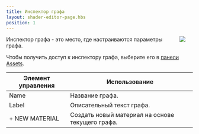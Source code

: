 ```yaml
---
title: Инспектор графа
layout: shader-editor-page.hbs
position: 1
---
```


<img loading="lazy" src="/images/shader-editor/inspector-pane-graph.png" style="float: right; padding: 20px; padding-top: 0px;">

Инспектор графа - это место, где настраиваются параметры графа.

Чтобы получить доступ к инспектору графа, выберите его в [панели Assets][1].

| Элемент управления | Использование |
|---|---|
| Name | Название графа. |
| Label | Описательный текст графа. |
| + NEW MATERIAL | Создать новый материал на основе текущего графа. |

[1]: /shader-editor/window-layout/assets-pane
